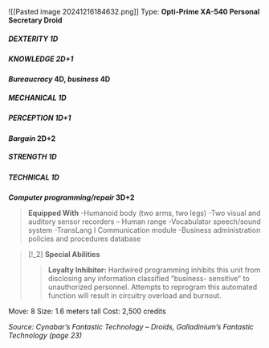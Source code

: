 ![[Pasted image 20241216184632.png]]
Type: **Opti-Prime XA-540 Personal Secretary Droid**
##### DEXTERITY 1D
##### KNOWLEDGE 2D+1
***Bureaucracy* 4D, *business* 4D**
##### MECHANICAL 1D
##### PERCEPTION 1D+1
***Bargain* 2D+2**
##### STRENGTH 1D
##### TECHNICAL 1D
***Computer programming/repair* 3D+2**

> **Equipped With**
> -Humanoid body (two arms, two legs)
> -Two visual and auditory sensor recorders – Human range
> -Vocabulator speech/sound system
> -TransLang I Communication module
> -Business administration policies and procedures database

> [!_2] 
> **Special Abilities**
> > **Loyalty Inhibitor:** Hardwired programming inhibits this unit from disclosing any information classified “business- sensitive” to unauthorized personnel. Attempts to reprogram this automated function will result in circuitry overload and burnout.

Move: 8
Size: 1.6 meters tall
Cost: 2,500 credits

*Source: Cynabar’s Fantastic Technology – Droids, Galladinium’s Fantastic Technology (page 23)*